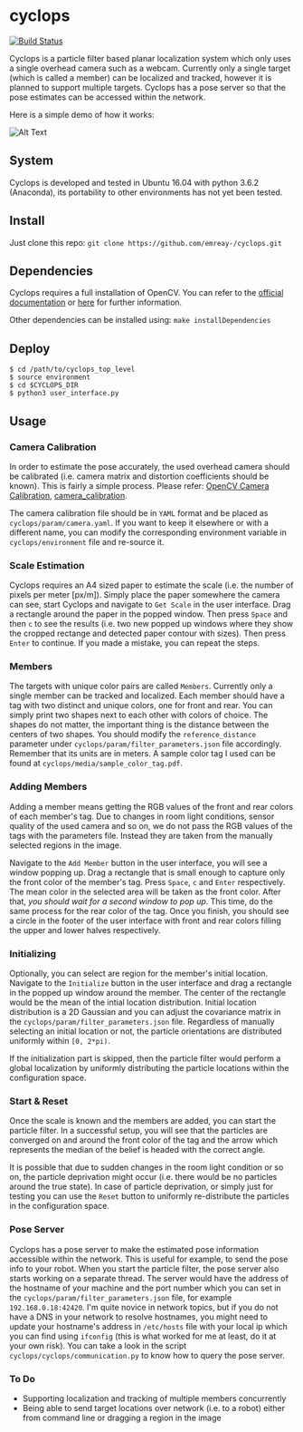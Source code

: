# cyclops

[![Build Status](https://travis-ci.org/emreay-/cyclops.svg?branch=master)](https://travis-ci.org/emreay-/cyclops)

Cyclops is a particle filter based planar localization system which only uses a single overhead camera such as a webcam. Currently only a single target (which is called a member) can be localized and tracked, however it is planned to support multiple targets. Cyclops has a pose server so that the pose estimates can be accessed within the network. 

Here is a simple demo of how it works:


![Alt Text](https://github.com/emreay-/cyclops/blob/master/media/demo.gif)

## System

Cyclops is developed and tested in Ubuntu 16.04 with python 3.6.2 (Anaconda), its portability to other environments has not yet been tested.

## Install

Just clone this repo:
```git clone https://github.com/emreay-/cyclops.git```

## Dependencies

Cyclops requires a full installation of OpenCV. You can refer to the [official documentation](https://docs.opencv.org/3.4.0/d7/d9f/tutorial_linux_install.html) or [here](https://www.pyimagesearch.com/2016/10/24/ubuntu-16-04-how-to-install-opencv/) for further information. 

Other dependencies can be installed using:
```make installDependencies```

## Deploy

```
$ cd /path/to/cyclops_top_level
$ source environment 
$ cd $CYCLOPS_DIR
$ python3 user_interface.py
```

## Usage

### Camera Calibration

In order to estimate the pose accurately, the used overhead camera should be calibrated (i.e. camera matrix and distortion coefficients should be known). This is fairly a simple process. Please refer: [OpenCV Camera Calibration](https://docs.opencv.org/3.1.0/dc/dbb/tutorial_py_calibration.html), [camera_calibration](https://pypi.python.org/pypi/camera_calibration). 

The camera calibration file should be in `YAML` format and be placed as `cyclops/param/camera.yaml`. If you want to keep it elsewhere or with a different name, you can modify the corresponding environment variable in `cyclops/environment` file and re-source it.

### Scale Estimation

Cyclops requires an A4 sized paper to estimate the scale (i.e. the number of pixels per meter [px/m]). Simply place the paper somewhere the camera can see, start Cyclops and navigate to `Get Scale` in the user interface. Drag a rectangle around the paper in the popped window. Then press `Space` and then `c` to see the results (i.e. two new popped up windows where they show the cropped rectange and detected paper contour with sizes). Then press `Enter` to continue. If you made a mistake, you can repeat the steps. 

### Members

The targets with unique color pairs are called `Members`. Currently only a single member can be tracked and localized. Each member should have a tag with two distinct and unique colors, one for front and rear. You can simply print two shapes next to each other with colors of choice. The shapes do not matter, the important thing is the distance between the centers of two shapes. You should modify the `reference_distance` parameter under `cyclops/param/filter_parameters.json` file accordingly. Remember that its units are in meters. A sample color tag I used can be found at `cyclops/media/sample_color_tag.pdf`.

### Adding Members

Adding a member means getting the RGB values of the front and rear colors of each member's tag. Due to changes in room light conditions, sensor quality of the used camera and so on, we do not pass the RGB values of the tags with the parameters file. Instead they are taken from the manually selected regions in the image. 

Navigate to the `Add Member` button in the user interface, you will see a window popping up. Drag a rectangle that is small enough to capture only the front color of the member's tag. Press `Space`, `c` and `Enter` respectively. The mean color in the selected area will be taken as the front color. After that, *you should wait for a second window to pop up*. This time, do the same process for the rear color of the tag. Once you finish, you should see a circle in the footer of the user interface with front and rear colors filling the upper and lower halves respectively. 

### Initializing

Optionally, you can select are region for the member's initial location. Navigate to the `Initialize` button in the user interface and drag a rectangle in the popped up window around the member. The center of the rectangle would be the mean of the intial location distribution. Initial location distribution is a 2D Gaussian and you can adjust the covariance matrix in the `cyclops/param/filter_parameters.json` file. Regardless of manually selecting an initial location or not, the particle orientations are distributed uniformly within `[0, 2*pi)`.

If the initialization part is skipped, then the particle filter would perform a global localization by uniformly distributing the particle locations within the configuration space.

### Start & Reset

Once the scale is known and the members are added, you can start the particle filter. In a successful setup, you will see that the particles are converged on and around the front color of the tag and the arrow which represents the median of the belief is headed with the correct angle. 

It is possible that due to sudden changes in the room light condition or so on, the particle deprivation might occur (i.e. there would be no particles around the true state). In case of particle deprivation, or simply just for testing you can use the `Reset` button to uniformly re-distribute the particles in the configuration space.

### Pose Server

Cyclops has a pose server to make the estimated pose information accessible within the network. This is useful for example, to send the pose info to your robot. When you start the particle filter, the pose server also starts working on a separate thread. The server would have the address of the hostname of your machine and the port number which you can set in the `cyclops/param/filter_parameters.json` file, for example `192.168.0.18:42420`. I'm quite novice in network topics, but if you do not have a DNS in your network to resolve hostnames, you might need to update your hostname's address in `/etc/hosts` file with your local ip which you can find using `ifconfig` (this is what worked for me at least, do it at your own risk). You can take a look in the script `cyclops/cyclops/communication.py` to know how to query the pose server.


### To Do

* Supporting localization and tracking of multiple members concurrently
* Being able to send target locations over network (i.e. to a robot) either from command line or dragging a region in the image

